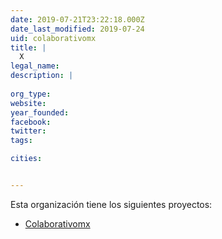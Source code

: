 ```yaml
---
date: 2019-07-21T23:22:18.000Z
date_last_modified: 2019-07-24
uid: colaborativomx
title: |
  X
legal_name: 
description: |
  
org_type: 
website: 
year_founded: 
facebook: 
twitter: 
tags:

cities: 


---
```


Esta organización tiene los siguientes proyectos:

- [Colaborativomx](/proyectos/colaborativomx)
